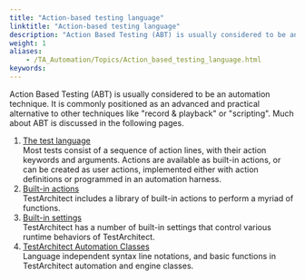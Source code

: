 ```yaml
--- 
title: "Action-based testing language"
linktitle: "Action-based testing language"
description: "Action Based Testing (ABT) is usually considered to be an automation technique. It is commonly positioned as an advanced and practical alternative to other techniques like &#34;record &amp; playback&#34; or &#34;scripting&#34;. Much about ABT is discussed in the following pages."
weight: 1
aliases: 
    - /TA_Automation/Topics/Action_based_testing_language.html
keywords: 
---
```


Action Based Testing \(ABT\) is usually considered to be an automation technique. It is commonly positioned as an advanced and practical alternative to other techniques like "record & playback" or "scripting". Much about ABT is discussed in the following pages.

1.  [The test language](/automation-guide/action-based-testing-language/the-test-language/)  
Most tests consist of a sequence of action lines, with their action keywords and arguments. Actions are available as built-in actions, or can be created as user actions, implemented either with action definitions or programmed in an automation harness.
2.  [Built-in actions](/automation-guide/action-based-testing-language/built-in-actions/)  
TestArchitect includes a library of built-in actions to perform a myriad of functions.
3.  [Built-in settings](/automation-guide/action-based-testing-language/built-in-settings/)  
TestArchitect has a number of built-in settings that control various runtime behaviors of TestArchitect.
4.  [TestArchitect Automation Classes](/automation-guide/action-based-testing-language/testarchitect-automation-classes/)  
Language independent syntax line notations, and basic functions in TestArchitect automation and engine classes.



